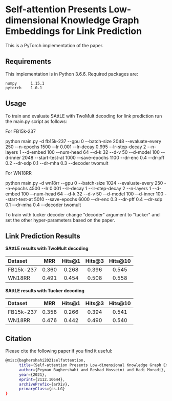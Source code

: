 
# Self-attention Presents Low-dimensional Knowledge Graph Embeddings for Link Prediction

This is a PyTorch implementation of the paper.

## Requirements

This implementation is in Python 3.6.6. Required packages are:

    numpy      1.15.1
    pytorch    1.0.1

## Usage

To train and evaluate SAttLE with TwoMult decoding for link prediction run the main.py script as follows:

For FB15k-237

python main.py -d fb15k-237 --gpu 0 --batch-size 2048 --evaluate-every 250 --n-epochs 1500 --lr 0.001 --lr-decay 0.995 --lr-step-decay 2 --n-layers 1 --d-embed 100 --num-head 64 --d-k 32 --d-v 50 --d-model 100 --d-inner 2048 --start-test-at 1000 --save-epochs 1100 --dr-enc 0.4 --dr-pff 0.2 --dr-sdp 0.1 --dr-mha 0.3 --decoder twomult

For WN18RR

python main.py -d wn18rr --gpu 0 --batch-size 1024 --evaluate-every 250 --n-epochs 4500 --lr 0.001 --lr-decay 1 --lr-step-decay 2 --n-layers 1 --d-embed 100 --num-head 64 --d-k 32 --d-v 50 --d-model 100 --d-inner 100 --start-test-at 5010 --save-epochs 6000 --dr-enc 0.3 --dr-pff 0.4 --dr-sdp 0.1 --dr-mha 0.4 --decoder twomult


To train with tucker decoder change "decoder" argument to "tucker" and set the other hyper-parameters based on the paper.

## Link Prediction Results

**SAttLE results with TwoMult decoding**

Dataset | MRR | Hits@1 | Hits@3 | Hits@10
:--- | :---: | :---: | :---: | :---:
FB15k-237 | 0.360 | 0.268 | 0.396 | 0.545
WN18RR | 0.491 | 0.454 | 0.508 | 0.558

**SAttLE results with Tucker decoding**

Dataset | MRR | Hits@1 | Hits@3 | Hits@10
:--- | :---: | :---: | :---: | :---:
FB15k-237 | 0.358 | 0.266 | 0.394 | 0.541
WN18RR | 0.476 | 0.442 | 0.490 | 0.540

## Citation

Please cite the following paper if you find it useful:
```bash
@misc{baghershahi2021selfattention,
      title={Self-attention Presents Low-dimensional Knowledge Graph Embeddings for Link Prediction}, 
      author={Peyman Baghershahi and Reshad Hosseini and Hadi Moradi},
      year={2021},
      eprint={2112.10644},
      archivePrefix={arXiv},
      primaryClass={cs.LG}
}
```
